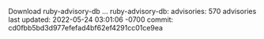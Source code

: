 Download ruby-advisory-db ...
ruby-advisory-db:
  advisories:	570 advisories
  last updated:	2022-05-24 03:01:06 -0700
  commit:	cd0fbb5bd3d977efefad4bf62ef4291cc01ce9ea
